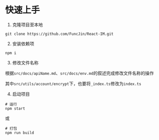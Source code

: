 # 快速上手

1. 克隆项目至本地

```
git clone https://github.com/FuncJin/React-IM.git
```

2. 安装依赖项

```
npm i
```

3. 修改文件名称

根据`src/docs/apiName.md`、`src/docs/env.md`的叙述完成修改文件名称的操作

其中`src/utils/account/encrypt`下，也要将`_index.ts`修改为`index.ts`

4. 启动项目

```
# 运行
npm start
```

或

```
# 打包
npm run build
```
